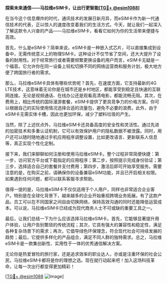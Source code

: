 **探索未来通信——马拉维eSIM卡，让出行更智能[[TG💪+ @esim1088](https://t.me/s/esim1088)]**

在当今这个信息爆炸的时代，通讯技术的发展日新月异，而eSIM卡作为新一代通信技术的代表，正以惊人的速度改变着我们的生活方式。今天，就让我们一起深入了解这款令人兴奋的产品——马拉维eSIM卡，看看它如何为你的生活带来便捷与高效。

首先，什么是eSIM卡？简单来说，eSIM卡是一种嵌入式芯片，可以直接集成到设备中，无需传统意义上的物理SIM卡。这种设计不仅节省了空间，还大大提升了设备的耐用性。对于经常旅行或者需要频繁更换设备的用户而言，eSIM卡无疑是一个福音。它允许你在同一设备上轻松切换不同的网络运营商和服务计划，极大地方便了跨国旅行者的需求。

那么，马拉维eSIM卡具体有哪些优势呢？首先，在速度方面，它支持最新的4G LTE技术，这意味着无论你是在城市还是乡村地区，都能享受到稳定且快速的互联网连接。无论是视频通话、在线办公还是观看高清电影，都能流畅无阻。其次，在费用上，相比传统的国际漫游套餐，eSIM卡提供了更具竞争力的价格方案。你可以根据自己的实际使用情况选择合适的流量包，避免不必要的浪费。此外，由于eSIM卡无需实体卡槽，因此也更加环保，减少了塑料垃圾的产生。

当然，除了上述优点外，马拉维eSIM卡还具备高度的安全性和灵活性。通过先进的加密技术和多重认证机制，它可以有效保护用户的隐私数据不被泄露。同时，用户还可以随时随地通过手机应用程序调整设置，比如更改语言、更新联系人信息等，真正实现个性化定制。

接下来，我们来聊聊如何注册和使用马拉维eSIM卡。整个过程非常简便快捷：第一步，访问官方平台或下载指定的应用程序；第二步，按照提示完成身份验证；第三步，选择适合自己的套餐并支付费用；第四步，激活后即可开始享受服务。需要注意的是，在购买之前，请确保你的设备兼容eSIM功能，并且已开启相关权限。如果遇到任何问题，都可以联系客服寻求帮助。

值得一提的是，马拉维eSIM卡不仅仅适用于个人用户，同样也非常适合企业客户。特别是在全球化背景下，越来越多的企业开始重视跨境业务拓展。有了这款产品，员工可以在不同国家之间自由切换网络，保持高效沟通的同时还能降低运营成本。可以说，马拉维eSIM卡已经成为现代商务人士不可或缺的重要工具之一。

最后，让我们总结一下为什么应该选择马拉维eSIM卡。首先，它能够显著提升用户体验，让用户告别繁琐的传统流程；其次，它具有强大的兼容性和稳定性，满足各种复杂场景下的需求；再次，它倡导绿色环保理念，符合现代社会可持续发展的趋势；最后，它提供多样化的产品组合，满足不同人群的独特需求。总之，马拉维eSIM卡是一款集创新性、实用性于一体的优秀通信解决方案。

无论你是热爱冒险的旅行家，还是追求效率的职业达人，亦或是注重环保的社会公民，马拉维eSIM卡都将是你的理想之选。现在就行动起来吧！加入这场科技革命，让每一次出行都变得更加精彩！

[[TG💪+ @esim1088](https://t.me/s/esim1088) ![Image](https://i.postimg.cc/4NQfJmqS/Snipaste-2025-05-13-00-14-12.png)]